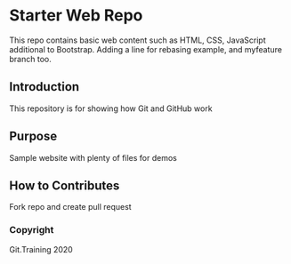 # Starter Web Repo

This repo contains basic web content such as HTML, CSS, JavaScript additional to Bootstrap.
Adding a line for rebasing example, and myfeature branch too.

## Introduction

This repository is for showing how Git and GitHub work

## Purpose

Sample website with plenty of files for demos

## How to Contributes

Fork repo and create pull request

### Copyright

Git.Training 2020
